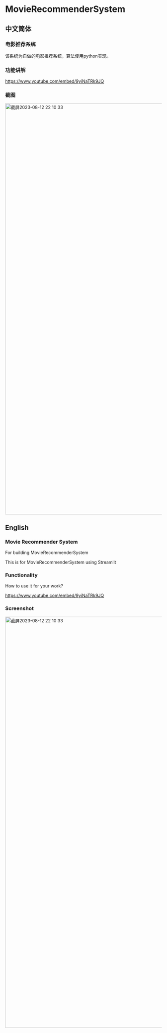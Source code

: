 # MovieRecommenderSystem

## 中文简体

### 电影推荐系统

该系统为自做的电影推荐系统，算法使用python实现。


###  功能讲解

https://www.youtube.com/embed/9yiNaTRk9JQ


### 截图

<img width="1321" alt="截屏2023-08-12 22 10 33" src="https://github.com/HungYann/MovieRecommenderSystem/assets/55868230/a6173a7c-8caa-47bd-904d-53124357df28">



## English 

### Movie Recommender System

For building MovieRecommenderSystem

This is for MovieRecommenderSystem using Streamlit


### Functionality

How to use it for your work?

https://www.youtube.com/embed/9yiNaTRk9JQ

### Screenshot

<img width="1321" alt="截屏2023-08-12 22 10 33" src="https://github.com/HungYann/MovieRecommenderSystem/assets/55868230/749f3cf7-7d07-40d1-a4ed-6514a9d2db9f">

